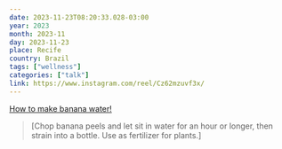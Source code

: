 ```yaml
---
date: 2023-11-23T08:20:33.028-03:00
year: 2023
month: 2023-11
day: 2023-11-23
place: Recife
country: Brazil
tags: ["wellness"]
categories: ["talk"]
link: https://www.instagram.com/reel/Cz62mzuvf3x/
---
```

[How to make banana water!](https://www.instagram.com/reel/Cz62mzuvf3x/)

> [Chop banana peels and let sit in water for an hour or longer, then strain into a bottle. Use as fertilizer for plants.]
